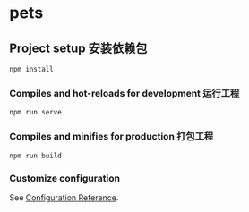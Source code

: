 # pets

## Project setup 安装依赖包
```
npm install
```

### Compiles and hot-reloads for development  运行工程
```
npm run serve
```

### Compiles and minifies for production 打包工程
```
npm run build
```

### Customize configuration
See [Configuration Reference](https://cli.vuejs.org/config/).
